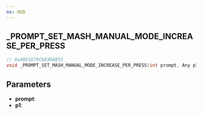 ```yaml
---
ns: HUD
---
```

## _PROMPT_SET_MASH_MANUAL_MODE_INCREASE_PER_PRESS

```c
// 0xA0D1D79C6036A855
void _PROMPT_SET_MASH_MANUAL_MODE_INCREASE_PER_PRESS(int prompt, Any p1);
```

## Parameters
* **prompt**:
* **p1**:
